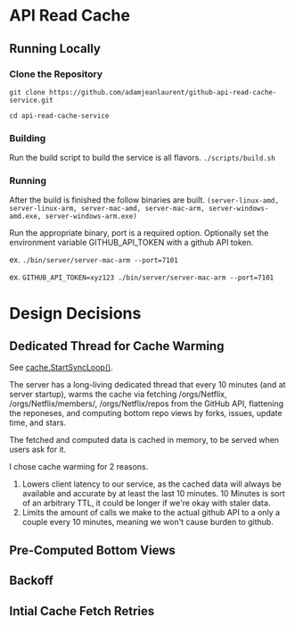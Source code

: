 # API Read Cache

## Running Locally

### Clone the Repository
```git clone https://github.com/adamjeanlaurent/github-api-read-cache-service.git```

```cd api-read-cache-service```

### Building
Run the build script to build the service is all flavors.
```./scripts/build.sh```

### Running
After the build is finished the follow binaries are built. ```(server-linux-amd, server-linux-arm, server-mac-amd, server-mac-arm, server-windows-amd.exe, server-windows-arm.exe)```

Run the appropriate binary, port is a required option. Optionally set the environment variable GITHUB_API_TOKEN with a github API token.

ex. ```./bin/server/server-mac-arm --port=7101```

ex. ```GITHUB_API_TOKEN=xyz123 ./bin/server/server-mac-arm --port=7101```

# Design Decisions

## Dedicated Thread for Cache Warming 
See [cache.StartSyncLoop()](https://github.com/adamjeanlaurent/github-api-read-cache-service/blob/main/cache/cache.go#L58).

The server has a long-living dedicated thread that every 10 minutes (and at server startup), warms the cache via fetching /orgs/Netflix, /orgs/Netflix/members/, /orgs/Netflix/repos from the GitHub API, flattening the reponeses, and computing bottom repo views by forks, issues, update time, and stars.

The fetched and computed data is cached in memory, to be served when users ask for it.

I chose cache warming for 2 reasons. 

1. Lowers client latency to our service, as the cached data will always be available and accurate by at least the last 10 minutes. 10 Minutes is sort of an arbitrary TTL, it could be longer if we're okay with staler data.
2. Limits the amount of calls we make to the actual github API to a only a couple every 10 minutes, meaning we won't cause burden to github.

## Pre-Computed Bottom Views

## Backoff 

## Intial Cache Fetch Retries
